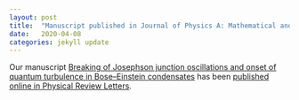 ```yaml
---
layout: post
title:  "Manuscript published in Journal of Physics A: Mathematical and Theoretical"
date:   2020-04-08
categories: jekyll update
---
```


Our manuscript [Breaking of Josephson junction oscillations and onset of quantum turbulence in Bose–Einstein condensates](/research/assets/papers/JPA.53.175701.pdf) has been [published online in Physical Review Letters](https://doi.org/10.1088/1751-8121/ab7ad0).
